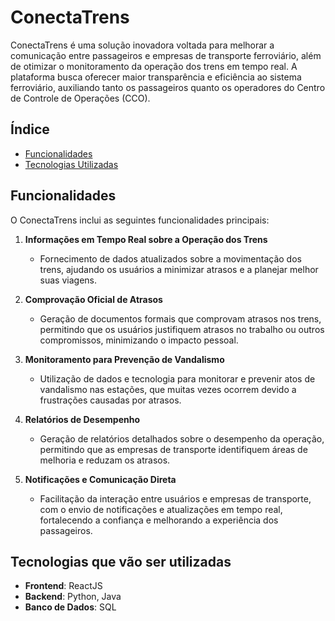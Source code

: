 # ConectaTrens

ConectaTrens é uma solução inovadora voltada para melhorar a comunicação entre passageiros e empresas de transporte ferroviário, além de otimizar o monitoramento da operação dos trens em tempo real. A plataforma busca oferecer maior transparência e eficiência ao sistema ferroviário, auxiliando tanto os passageiros quanto os operadores do Centro de Controle de Operações (CCO).

## Índice

- [Funcionalidades](#funcionalidades)
- [Tecnologias Utilizadas](#tecnologias-utilizadas)

## Funcionalidades

O ConectaTrens inclui as seguintes funcionalidades principais:

1. **Informações em Tempo Real sobre a Operação dos Trens**
   - Fornecimento de dados atualizados sobre a movimentação dos trens, ajudando os usuários a minimizar atrasos e a planejar melhor suas viagens.

2. **Comprovação Oficial de Atrasos**
   - Geração de documentos formais que comprovam atrasos nos trens, permitindo que os usuários justifiquem atrasos no trabalho ou outros compromissos, minimizando o impacto pessoal.

3. **Monitoramento para Prevenção de Vandalismo**
   - Utilização de dados e tecnologia para monitorar e prevenir atos de vandalismo nas estações, que muitas vezes ocorrem devido a frustrações causadas por atrasos.

4. **Relatórios de Desempenho**
   - Geração de relatórios detalhados sobre o desempenho da operação, permitindo que as empresas de transporte identifiquem áreas de melhoria e reduzam os atrasos.

5. **Notificações e Comunicação Direta**
   - Facilitação da interação entre usuários e empresas de transporte, com o envio de notificações e atualizações em tempo real, fortalecendo a confiança e melhorando a experiência dos passageiros.


## Tecnologias que vão ser utilizadas

- **Frontend**: ReactJS
- **Backend**: Python, Java
- **Banco de Dados**: SQL